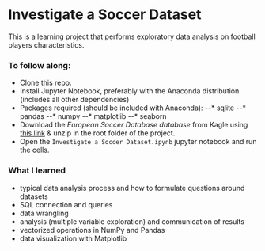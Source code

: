 # Investigate a Soccer Dataset
This is a learning project that performs exploratory data analysis on football players characteristics. 

### To follow along:

* Clone this repo.
* Install Jupyter Notebook, preferably with the Anaconda distribution (includes all other dependencies)
* Packages required (should be included with Anaconda): 
--* sqlite
--* pandas
--* numpy
--* matplotlib
--* seaborn
* Download the *European Soccer Database database* from Kagle using [this link](https://www.kaggle.com/hugomathien/soccer/data) & unzip in the root folder of the project.
* Open the `Investigate a Soccer Dataset.ipynb` jupyter notebook and run the cells.

### What I learned

* typical data analysis process and how to formulate questions around datasets
* SQL connection and queries
* data wrangling
* analysis (multiple variable exploration) and communication of results
* vectorized operations in NumPy and Pandas
* data visualization with Matplotlib 
